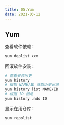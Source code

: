 ```yaml
---
title: 05.Yum
date: 2021-03-12
---
```


## Yum

查看软件依赖：

```bash
yum deplist xxx
```

回滚软件安装：

```bash
# 查看安装历史
yum history
# 根据 NAME/ID 获取历史记录
yum history list NAME/ID
# 根据 ID 回滚
yum history undo ID
```

显示在用仓库：

```bash
yum repolist
```

